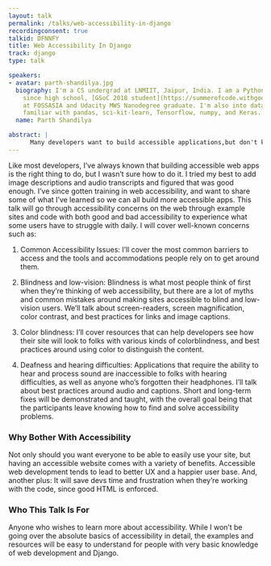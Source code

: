 ```yaml
---
layout: talk
permalink: /talks/web-accessibility-in-django
recordingconsent: true
talkid: DFNNFY
title: Web Accessibility In Django
track: django
type: talk

speakers:
- avatar: parth-shandilya.jpg
  biography: I'm a CS undergrad at LNMIIT, Jaipur, India. I am a Python programmer
    since high school, [GSoC 2018 student](https://summerofcode.withgoogle.com/archive/2018/projects/6691437513015296/)
    at FOSSASIA and Udacity MWS Nanodegree graduate. I'm also into data science and
    familiar with pandas, sci-kit-learn, Tensorflow, numpy, and Keras.
  name: Parth Shandilya

abstract: | 
      Many developers want to build accessible applications,but don't know where to start. This talk will cover common accessibility issues and how to address them. The audience will learn about how disabled users interact with web apps, how to build more accessible sites and W3C accessibility guidelines.
---
```


Like most developers, I’ve always known that building accessible web apps is the right thing to do, but I wasn’t sure how to do it. I tried my best to add image descriptions and audio transcripts and figured that was good enough. I’ve since gotten training in web accessibility, and want to share some of what I’ve learned so we can all build more accessible apps. This talk will go through accessibility concerns on the web through example sites and code with both good and bad accessibility to experience what some users have to struggle with daily. I will cover well-known concerns such as:

1. Common Accessibility Issues: I’ll cover the most common barriers to access and the tools and accommodations people rely on to get around them. 	
 	
2. Blindness and low-vision: Blindness is what most people think of first when they’re thinking of web accessibility, but there are a lot of myths and common mistakes around making sites accessible to blind and low-vision users. We’ll talk about screen-readers, screen magnification, color contrast, and best practices for links and image captions. 	
 	
3. Color blindness: I’ll cover resources that can help developers see how their site will look to folks with various kinds of colorblindness, and best practices 	around using color to distinguish the content. 	
 	
4. Deafness and hearing difficulties: Applications that require the ability to hear and process sound are inaccessible to folks with hearing difficulties, as well as anyone who’s forgotten their headphones. I’ll talk about best practices around audio and captions. 
Short and long-term fixes will be demonstrated and taught, with the overall goal being that the participants leave knowing how to find and solve accessibility problems.

### Why Bother With Accessibility

Not only should you want everyone to be able to easily use your site, but having an accessible website comes with a variety of benefits. Accessible web development tends to lead to better UX and a happier user base. And, another plus: It will save devs time and frustration when they’re working with the code, since good HTML is enforced.

### Who This Talk Is For

Anyone who wishes to learn more about accessibility. While I won’t be going over the absolute basics of accessibility in detail, the examples and resources will be easy to understand for people with very basic knowledge of web development and Django.

